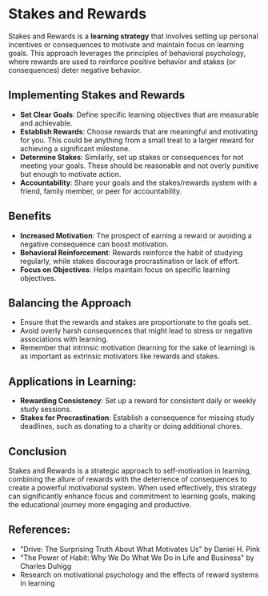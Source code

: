 # Stakes and Rewards

Stakes and Rewards is a **learning strategy** that involves setting up personal incentives or consequences to motivate and maintain focus on learning goals. This approach leverages the principles of behavioral psychology, where rewards are used to reinforce positive behavior and stakes (or consequences) deter negative behavior.

## Implementing Stakes and Rewards

- **Set Clear Goals**: Define specific learning objectives that are measurable and achievable.
- **Establish Rewards**: Choose rewards that are meaningful and motivating for you. This could be anything from a small treat to a larger reward for achieving a significant milestone.
- **Determine Stakes**: Similarly, set up stakes or consequences for not meeting your goals. These should be reasonable and not overly punitive but enough to motivate action.
- **Accountability**: Share your goals and the stakes/rewards system with a friend, family member, or peer for accountability.

## Benefits

- **Increased Motivation**: The prospect of earning a reward or avoiding a negative consequence can boost motivation.
- **Behavioral Reinforcement**: Rewards reinforce the habit of studying regularly, while stakes discourage procrastination or lack of effort.
- **Focus on Objectives**: Helps maintain focus on specific learning objectives.

## Balancing the Approach

- Ensure that the rewards and stakes are proportionate to the goals set.
- Avoid overly harsh consequences that might lead to stress or negative associations with learning.
- Remember that intrinsic motivation (learning for the sake of learning) is as important as extrinsic motivators like rewards and stakes.

## Applications in Learning:

- **Rewarding Consistency**: Set up a reward for consistent daily or weekly study sessions.
- **Stakes for Procrastination**: Establish a consequence for missing study deadlines, such as donating to a charity or doing additional chores.

## Conclusion

Stakes and Rewards is a strategic approach to self-motivation in learning, combining the allure of rewards with the deterrence of consequences to create a powerful motivational system. When used effectively, this strategy can significantly enhance focus and commitment to learning goals, making the educational journey more engaging and productive.

## References:

- "Drive: The Surprising Truth About What Motivates Us" by Daniel H. Pink
- "The Power of Habit: Why We Do What We Do in Life and Business" by Charles Duhigg
- Research on motivational psychology and the effects of reward systems in learning
